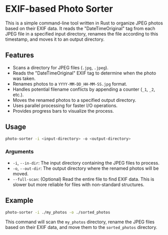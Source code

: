 # EXIF-based Photo Sorter

This is a simple command-line tool written in Rust to organize JPEG photos based on their EXIF data. It reads the "DateTimeOriginal" tag from each JPEG file in a specified input directory, renames the file according to this timestamp, and moves it to an output directory.

## Features

-   Scans a directory for JPEG files (`.jpg`, `.jpeg`).
-   Reads the "DateTimeOriginal" EXIF tag to determine when the photo was taken.
-   Renames photos to a `YYYY-MM-DD_HH-MM-SS.jpg` format.
-   Handles potential filename conflicts by appending a counter (`_1`, `_2`, etc.).
-   Moves the renamed photos to a specified output directory.
-   Uses parallel processing for faster I/O operations.
-   Provides progress bars to visualize the process.

## Usage

```bash
photo-sorter -i <input-directory> -o <output-directory>
```

### Arguments

-   `-i`, `--in-dir`: The input directory containing the JPEG files to process.
-   `-o`, `--out-dir`: The output directory where the renamed photos will be moved.
-   `--full-scan`: (Optional) Read the entire file to find EXIF data. This is slower but more reliable for files with non-standard structures.

## Example

```bash
photo-sorter -i ./my_photos -o ./sorted_photos
```

This command will scan the `my_photos` directory, rename the JPEG files based on their EXIF data, and move them to the `sorted_photos` directory.
